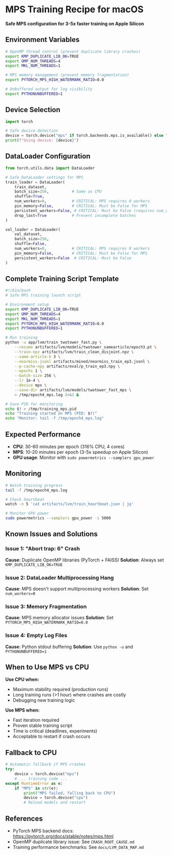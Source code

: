 # MPS Training Recipe for macOS

**Safe MPS configuration for 3-5x faster training on Apple Silicon**

## Environment Variables

```bash
# OpenMP thread control (prevent duplicate library crashes)
export KMP_DUPLICATE_LIB_OK=TRUE
export OMP_NUM_THREADS=4
export MKL_NUM_THREADS=1

# MPS memory management (prevent memory fragmentation)
export PYTORCH_MPS_HIGH_WATERMARK_RATIO=0.0

# Unbuffered output for log visibility
export PYTHONUNBUFFERED=1
```

## Device Selection

```python
import torch

# Safe device detection
device = torch.device("mps" if torch.backends.mps.is_available() else "cpu")
print(f"Using device: {device}")
```

## DataLoader Configuration

```python
from torch.utils.data import DataLoader

# Safe DataLoader settings for MPS
train_loader = DataLoader(
    train_dataset,
    batch_size=256,          # Same as CPU
    shuffle=True,
    num_workers=0,           # CRITICAL: MPS requires 0 workers
    pin_memory=False,        # CRITICAL: Must be False for MPS
    persistent_workers=False, # CRITICAL: Must be False (requires num_workers=0)
    drop_last=True           # Prevent incomplete batches
)

val_loader = DataLoader(
    val_dataset,
    batch_size=256,
    shuffle=False,
    num_workers=0,           # CRITICAL: MPS requires 0 workers
    pin_memory=False,        # CRITICAL: Must be False for MPS
    persistent_workers=False  # CRITICAL: Must be False
)
```

## Complete Training Script Template

```bash
#!/bin/bash
# Safe MPS training launch script

# Environment setup
export KMP_DUPLICATE_LIB_OK=TRUE
export OMP_NUM_THREADS=4
export MKL_NUM_THREADS=1
export PYTORCH_MPS_HIGH_WATERMARK_RATIO=0.0
export PYTHONUNBUFFERED=1

# Run training
python -u app/lvm/train_twotower_fast.py \
    --resume artifacts/lvm/models/twotower_samearticle/epoch3.pt \
    --train-npz artifacts/lvm/train_clean_disjoint.npz \
    --same-article-k 3 \
    --nearmiss-jsonl artifacts/mined/nearmiss_train_ep3.jsonl \
    --p-cache-npy artifacts/eval/p_train_ep3.npy \
    --epochs 1 \
    --batch-size 256 \
    --lr 1e-4 \
    --device mps \
    --save-dir artifacts/lvm/models/twotower_fast_mps \
    > /tmp/epoch4_mps.log 2>&1 &

# Save PID for monitoring
echo $! > /tmp/training_mps.pid
echo "Training started on MPS (PID: $!)"
echo "Monitor: tail -f /tmp/epoch4_mps.log"
```

## Expected Performance

- **CPU**: 30-60 minutes per epoch (316% CPU, 4 cores)
- **MPS**: 10-20 minutes per epoch (3-5x speedup on Apple Silicon)
- **GPU usage**: Monitor with `sudo powermetrics --samplers gpu_power`

## Monitoring

```bash
# Watch training progress
tail -f /tmp/epoch4_mps.log

# Check heartbeat
watch -n 5 'cat artifacts/lvm/train_heartbeat.json | jq'

# Monitor GPU power
sudo powermetrics --samplers gpu_power -i 5000
```

## Known Issues and Solutions

### Issue 1: "Abort trap: 6" Crash
**Cause**: Duplicate OpenMP libraries (PyTorch + FAISS)
**Solution**: Always set `KMP_DUPLICATE_LIB_OK=TRUE`

### Issue 2: DataLoader Multiprocessing Hang
**Cause**: MPS doesn't support multiprocessing workers
**Solution**: Set `num_workers=0`

### Issue 3: Memory Fragmentation
**Cause**: MPS memory allocator issues
**Solution**: Set `PYTORCH_MPS_HIGH_WATERMARK_RATIO=0.0`

### Issue 4: Empty Log Files
**Cause**: Python stdout buffering
**Solution**: Use `python -u` and `PYTHONUNBUFFERED=1`

## When to Use MPS vs CPU

**Use CPU when:**
- Maximum stability required (production runs)
- Long training runs (>1 hour) where crashes are costly
- Debugging new training logic

**Use MPS when:**
- Fast iteration required
- Proven stable training script
- Time is critical (deadlines, experiments)
- Acceptable to restart if crash occurs

## Fallback to CPU

```python
# Automatic fallback if MPS crashes
try:
    device = torch.device("mps")
    # ... training code ...
except RuntimeError as e:
    if "MPS" in str(e):
        print("MPS failed, falling back to CPU")
        device = torch.device("cpu")
        # Reload models and restart
```

## References

- PyTorch MPS backend docs: https://pytorch.org/docs/stable/notes/mps.html
- OpenMP duplicate library issue: See `CRASH_ROOT_CAUSE.md`
- Training performance benchmarks: See `docs/LVM_DATA_MAP.md`
